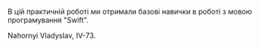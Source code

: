 В цій практичній роботі ми отримали базові навички в роботі з мовою програмування "Swift".

Nahornyi Vladyslav, IV-73.
